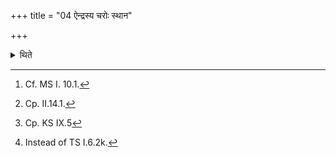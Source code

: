 +++
title = "04 ऐन्द्रस्य चरोः स्थान"

+++

<details><summary>थिते</summary>

4. According to the tradition of some[^1] (ritualists) there should be rice-pap for Indra Vr̥trahan instead of the rice-pap for Indra[^2]. He pours the ghee libation with the Juhū(-ladle) with agner ver hotraṁ[^3]... The sacrificer addresses that offering with vāgasyāgneyi.[^4]  


[^1]: Cf. MS I. 10.1.  

[^2]: Cp. II.14.1.  

[^3]: Cp. KS IX.5  

[^4]: Instead of TS I.6.2k.
</details>
